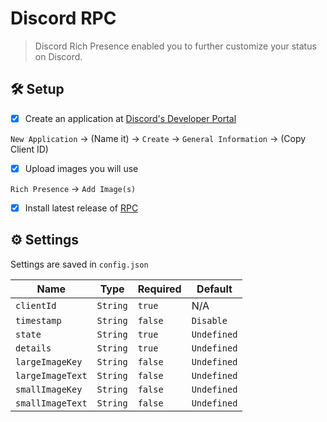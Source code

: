 # Discord RPC

> Discord Rich Presence enabled you to further customize your status on Discord.

## 🛠 Setup

- [x] Create an application at [Discord's Developer Portal](https://discord.com/developers/applications)

`New Application` -> (Name it) -> `Create` -> `General Information` -> (Copy Client ID)

- [x] Upload images you will use

`Rich Presence` -> `Add Image(s)`

- [x] Install latest release of [RPC](https://discord.com/developers/applications)

## ⚙ Settings

Settings are saved in `config.json` 

| Name | Type | Required | Default |
| -- | -- | -- | -- |
| `clientId` | `String` | `true` | N/A |
| `timestamp` | `String` | `false` | `Disable` |
| `state` | `String` | `true` | `Undefined` |
| `details` | `String` | `true` | `Undefined` |
| `largeImageKey` | `String` | `false` | `Undefined` |
| `largeImageText` | `String` | `false` | `Undefined` |
| `smallImageKey` | `String` | `false` | `Undefined` |
| `smallImageText` | `String` | `false` | `Undefined` |